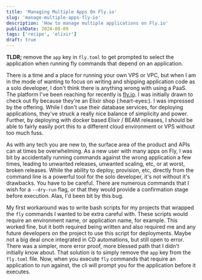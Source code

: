 ```yaml
---
title: 'Managing Multiple Apps On Fly.io'
slug: 'manage-multiple-apps-fly-io'
description: 'How to manage multiple applications on Fly.io'
publishDate: 2024-08-09
tags: ['recipe', 'elixir']
draft: true
---
```


**TLDR;** remove the `app` key in `fly.toml` to get prompted to select the application when running
fly commands that depend on an application.

There is a time and a place for running your own VPS or VPC, but when I am in the mode of wanting to
focus on writing and shipping application code as a solo developer, I don't think there is anything
wrong with using a PaaS. The platform I've been reaching for recently is [fly.io](https://fly.io). I
was initially drawn to check out fly because they're an Elixir shop (:heart-eyes:). I was impressed
by the offering. While I don't use their database services, for deploying applications, they've
struck a really nice balance of simplicity and power. Further, by deploying with docker based Elixir
/ BEAM releases, I should be able to fairly easily port this to a different cloud environment or VPS
without too much fuss.

As with any tech you are new to, the surface area of the product and APIs can at times be
overwhelming. As a new user with many apps on Fly, I was bit by accidentally running commands
against the wrong application a few times, leading to unwanted releases, unwanted scaling, etc, or
at worst, broken releases. While the ability to deploy, provision, etc, directly from the command
line is a powerful tool for the solo developer, it's not without it's drawbacks. You have to be
careful. There are numerous commands that I wish for a `--dry-run` flag, or that they would provide
a confirmation stage before execution. Alas, I'd been bit by this bug.

My first workaround was to write bash scripts for my projects that wrapped the `fly` commands I
wanted to be extra careful with. These scripts would require an environment name, or application
name, for example. This worked fine, but it both required being written and also required me and any
future developers on the project to use this script for deployments. Maybe not a big deal once
integrated in CD automations, but still open to error. There was a simpler, more error proof, more
blessed path that I didn't initially know about. That solution is to simply remove the `app` key
from the `fly.toml` file. Now, when you execute `fly` commands that require an application to run
against, the cli will prompt you for the application before it executes.
